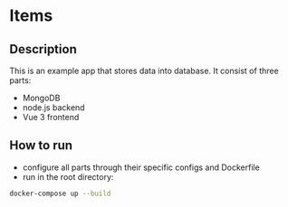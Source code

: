 # Items

## Description

This is an example app that stores data into database. It consist of three parts:
- MongoDB
- node.js backend
- Vue 3 frontend

## How to run

- configure all parts through their specific configs and Dockerfile
- run in the root directory: 

```bash
docker-compose up --build
```


